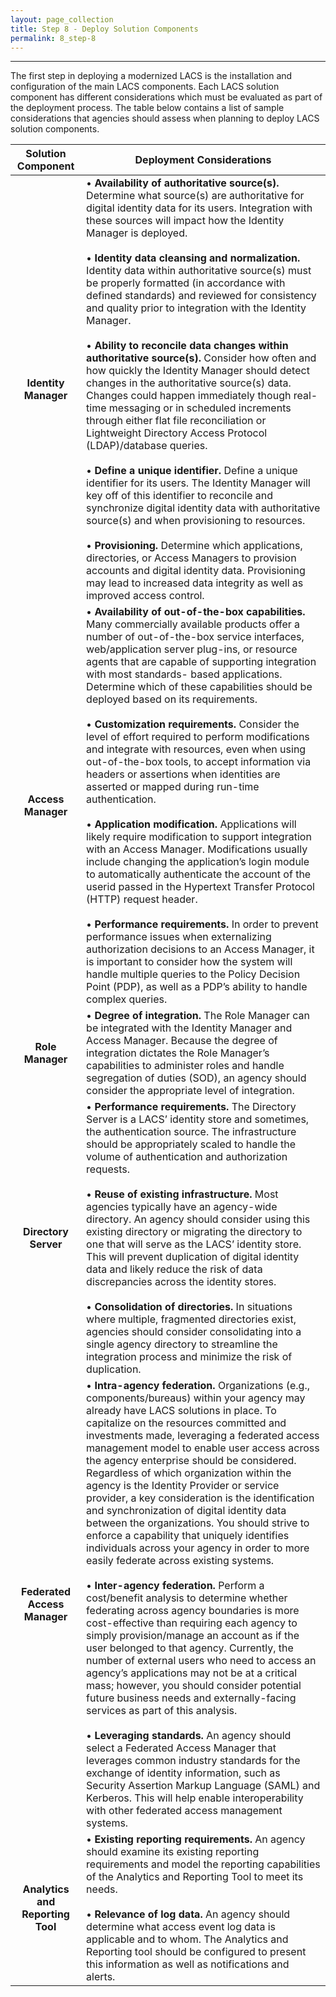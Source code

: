 ```yaml
---
layout: page_collection
title: Step 8 - Deploy Solution Components
permalink: 8_step-8
---
```

<script>
$(function() {
  $( "#accordion" ).accordion({
    heightStyle: "content",
    collapsible: "true",
    active: "false"
  });
});
</script>

<script src="https://use.fontawesome.com/e20c671b68.js"></script>
-----------------------------------------------------------

The first step in deploying a modernized LACS is the installation and configuration of the main LACS components. Each LACS solution component has different considerations which must be evaluated as part of the deployment process. The table below contains a list of sample considerations that agencies should assess when planning to deploy LACS solution components.

| <center> Solution Component </center> | <center>Deployment Considerations </center> |
|:-------------------------------------:|-----------------------------------|
| **Identity Manager** | • **Availability of authoritative source(s).** Determine what source(s) are authoritative for digital identity data for its users. Integration with these sources will impact how the Identity Manager is deployed. <br><br> • **Identity data cleansing and normalization.** Identity data within authoritative source(s) must be properly formatted (in accordance with defined standards) and reviewed for consistency and quality prior to integration with the Identity Manager. <br><br> • **Ability to reconcile data changes within authoritative source(s).** Consider how often and how quickly the Identity Manager should detect changes in the authoritative source(s) data. Changes could happen immediately though real-time messaging or in scheduled increments through either flat file reconciliation or Lightweight Directory Access Protocol (LDAP)/database queries. <br><br> • **Define a unique identifier.** Define a unique identifier for its users. The Identity Manager will key off of this identifier to reconcile and synchronize digital identity data with authoritative source(s) and when provisioning to resources. <br><br> • **Provisioning.** Determine which applications, directories, or Access Managers to provision accounts and digital identity data. Provisioning may lead to increased data integrity as well as improved access control. |
| **Access Manager** | • **Availability of out-of-the-box capabilities.** Many commercially available products offer a number of out-of-the-box service interfaces, web/application server plug-ins, or resource agents that are capable of supporting integration with most standards- based applications. Determine which of these capabilities should be deployed based on its requirements. <br><br> • **Customization requirements.** Consider the level of effort required to perform modifications and integrate with resources, even when using out-of-the-box tools, to accept information via headers or assertions when identities are asserted or mapped during run-time authentication. <br><br> • **Application modification.** Applications will likely require modification to support integration with an Access Manager. Modifications usually include changing the application’s login module to automatically authenticate the account of the userid passed in the Hypertext Transfer Protocol (HTTP) request header. <br><br> • **Performance requirements.** In order to prevent performance issues when externalizing authorization decisions to an Access Manager, it is important to consider how the system will handle multiple queries to the Policy Decision Point (PDP), as well as a PDP’s ability to handle complex queries. |
| **Role Manager** | • **Degree of integration.** The Role Manager can be integrated with the Identity Manager and Access Manager. Because the degree of integration dictates the Role Manager’s capabilities to administer roles and handle segregation of duties (SOD), an agency should consider the appropriate level of integration.
| **Directory Server** | • **Performance requirements.** The Directory Server is a LACS’ identity store and sometimes, the authentication source. The infrastructure  should  be appropriately scaled to handle the volume of authentication and authorization requests. <br><br> •	**Reuse of existing infrastructure.** Most agencies typically have an agency-wide directory. An agency should consider using this existing directory or migrating the directory to one that will serve as the LACS’ identity store. This will prevent duplication of digital identity data and likely reduce the risk of data discrepancies across the identity stores. <br><br> • **Consolidation of directories.** In situations where multiple, fragmented directories exist, agencies should consider consolidating into a single agency directory to streamline the integration process and minimize the risk of duplication. |
| **Federated Access Manager** | • **Intra-agency federation.** Organizations (e.g., components/bureaus) within your agency may already have LACS solutions in place. To capitalize on the resources committed and investments made, leveraging a federated access management model to enable user access across the agency enterprise should be considered. Regardless of which organization within the agency is the Identity Provider or service provider, a key consideration is the identification and synchronization of digital identity data between the organizations. You should strive to enforce a capability that uniquely identifies individuals across your agency in order to more easily federate across existing systems. <br><br> • **Inter-agency federation.** Perform a cost/benefit analysis to determine whether federating across agency boundaries is more cost-effective than requiring each agency to simply provision/manage an account as if the user belonged to that agency. Currently, the number of external users who need to access an agency’s applications may not be at a critical mass; however, you should consider potential future business needs and externally-facing services as part of this analysis. <br><br> • **Leveraging standards.** An agency should select a Federated Access Manager that leverages common industry standards for the exchange of identity information, such as Security Assertion Markup Language (SAML) and Kerberos. This will help enable interoperability with other federated access management systems. | 
| **Analytics and Reporting Tool** | •	**Existing reporting requirements.** An agency should examine its existing reporting requirements and model the reporting capabilities of the Analytics and Reporting Tool to meet its needs. <br><br> • **Relevance of log data.** An agency should determine what access event log data is applicable and to whom. The Analytics and Reporting tool should be configured to present this information as well as notifications and alerts. |























